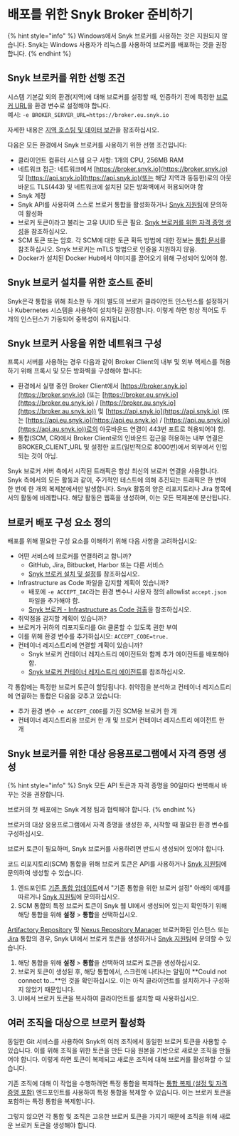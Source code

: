 # 배포를 위한 Snyk Broker 준비하기

{% hint style="info" %}
Windows에서 Snyk 브로커를 사용하는 것은 지원되지 않습니다. Snyk는 Windows 사용자가 리눅스를 사용하여 브로커를 배포하는 것을 권장합니다.
{% endhint %}

## Snyk 브로커를 위한 선행 조건

시스템 기본값 외의 환경(지역)에 대해 브로커를 설정할 때, 인증하기 전에 특정한 [브로커 URL](../../working-with-snyk/regional-hosting-and-data-residency.md#broker-urls)을 환경 변수로 설정해야 합니다.\
예시: `-e BROKER_SERVER_URL=https://broker.eu.snyk.io`

자세한 내용은 [지역 호스팅 및 데이터 보관](https://docs.snyk.io/working-with-snyk/regional-hosting-and-data-residency)을 참조하십시오.

다음은 모든 환경에서 Snyk 브로커를 사용하기 위한 선행 조건입니다:

* 클라이언트 컴퓨터 시스템 요구 사항: 1개의 CPU, 256MB RAM
* 네트워크 접근: 네트워크에서 [https://broker.snyk.io](https://broker.snyk.io) 및 [https://api.snyk.io](https://api.snyk.io)(또는 해당 지역과 동등한)로의 아웃바운드 TLS(443) 및 네트워크에 설치된 모든 방화벽에서 허용되어야 함
* Snyk 계정
* Snyk API를 사용하여 스스로 브로커 통합을 활성화하거나 [Snyk 지원팀](https://support.snyk.io)에 문의하여 활성화
* 브로커 토큰이라고 불리는 고유 UUID 토큰 필요. [Snyk 브로커를 위한 자격 증명 생성](prepare-snyk-broker-for-deployment.md#generate-credentials-in-the-target-application-for-snyk-broker)을 참조하십시오.
* SCM 토큰 또는 암호. 각 SCM에 대한 토큰 획득 방법에 대한 정보는 [통합 문서](../../integrate-with-snyk/)를 참조하십시오. Snyk 브로커는 mTLS 방법으로 인증을 지원하지 않음.
* Docker가 설치된 Docker Hub에서 이미지를 끌어오기 위해 구성되어 있어야 함.

## Snyk 브로커 설치를 위한 호스트 준비

Snyk은각 통합을 위해 최소한 두 개의 별도의 브로커 클라이언트 인스턴스를 설정하거나 Kubernetes 시스템을 사용하여 설치하길 권장합니다. 이렇게 하면 항상 적어도 두 개의 인스턴스가 가동되어 중복성이 유지됩니다.

## Snyk 브로커 사용을 위한 네트워크 구성

프록시 서버를 사용하는 경우 다음과 같이 Broker Client의 내부 및 외부 액세스를 허용하기 위해 프록시 및 모든 방화벽을 구성해야 합니다:

* 환경에서 실행 중인 Broker Client에서 [https://broker.snyk.io](https://broker.snyk.io) (또는 [https://broker.eu.snyk.io](https://broker.eu.snyk.io) / [https://broker.au.snyk.io](https://broker.au.snyk.io)) 및 [https://api.snyk.io](https://api.snyk.io) (또는 [https://api.eu.snyk.io](https://api.eu.snyk.io) / [https://api.au.snyk.io](https://api.au.snyk.io))로의 아웃바운드 연결이 443번 포트로 허용되어야 함.
* 통합(SCM, CR)에서 Broker Client로의 인바운드 접근을 허용하는 내부 연결은 BROKER\_CLIENT\_URL 및 설정한 포트(일반적으로 8000번)에서 외부에서 인입되는 것이 아님.

Snyk 브로커 서버 측에서 시작된 트래픽은 항상 최신의 브로커 연결을 사용합니다. Snyk 측에서의 모든 활동과 같이, 주기적인 테스트에 의해 추진되는 트래픽은 한 번에 한 번에 한 개의 복제본에서만 발생합니다. Snyk 활동의 양은 리포지토리나 Jira 항목에서의 활동에 비례합니다. 해당 활동은 웹훅을 생성하며, 이는 모든 복제본에 분산됩니다.

## **브로커 배포 구성 요소 정의**

배포를 위해 필요한 구성 요소를 이해하기 위해 다음 사항을 고려하십시오:

* 어떤 서비스에 브로커를 연결하려고 합니까?
  * GitHub, Jira, Bitbucket, Harbor 또는 다른 서비스
  * [Snyk 브로커 설치 및 설정](install-and-configure-snyk-broker/)를 참조하십시오.
* Infrastructure as Code 파일을 감지할 계획이 있습니까?
  * 배포에 `-e ACCEPT_IAC`라는 환경 변수나 사용자 정의 allowlist `accept.json` 파일을 추가해야 함.
  * [Snyk 브로커 - Infrastructure as Code 검출](snyk-broker-infrastructure-as-code-detection/)을 참조하십시오.
* 취약점을 감지할 계획이 있습니까?
* 브로커가 귀하의 리포지토리를 Git 클론할 수 있도록 권한 부여
* 이를 위해 환경 변수를 추가하십시오: `ACCEPT_CODE=true.`
* 컨테이너 레지스트리에 연결할 계획이 있습니까?
  * Snyk 브로커 컨테이너 레지스트리 에이전트와 함께 추가 에이전트를 배포해야 함.
  * [Snyk 브로커 컨테이너 레지스트리 에이전트](snyk-broker-container-registry-agent/)를 참조하십시오.

각 통합에는 특정한 브로커 토큰이 할당됩니다. 취약점을 분석하고 컨테이너 레지스트리에 연결하는 통합은 다음을 갖추고 있습니다:

* 추가 환경 변수 `-e ACCEPT_CODE`를 가진 SCM용 브로커 한 개
* 컨테이너 레지스트리용 브로커 한 개 및 브로커 컨테이너 레지스트리 에이전트 한 개

## Snyk 브로커를 위한 대상 응용프로그램에서 자격 증명 생성

{% hint style="info" %}
Snyk 모든 API 토큰과 자격 증명을 90일마다 반복해서 바꾸는 것을 권장합니다.

브로커의 첫 배포에는 Snyk 계정 팀과 협력해야 합니다.
{% endhint %}

브로커의 대상 응용프로그램에서 자격 증명을 생성한 후, 시작할 때 필요한 환경 변수를 구성하십시오.

브로커 토큰이 필요하며, Snyk 브로커를 사용하려면 반드시 생성되어 있어야 합니다.

코드 리포지토리(SCM) 통합을 위해 브로커 토큰은 API를 사용하거나 [Snyk 지원팀](https://support.snyk.io)에 문의하여 생성할 수 있습니다.

1. 엔드포인트 [기존 통합 업데이트](https://snyk.docs.apiary.io/#reference/integrations/integration/update-existing-integration)에서 "기존 통합을 위한 브로커 설정" 아래의 예제를 따르거나 [Snyk 지원팀](https://support.snyk.io)에 문의하십시오.
2. SCM 통합의 특정 브로커 토큰이 Snyk 웹 UI에서 생성되어 있는지 확인하기 위해 해당 통합을 위해 **설정** > **통합**을 선택하십시오.

[Artifactory Repository](../../scan-with-snyk/snyk-open-source/package-repository-integrations/artifactory-package-repository-connection-setup/) 및 [Nexus Repository Manager](../../scan-with-snyk/snyk-open-source/package-repository-integrations/nexus-repository-manager-connection-setup/) 브로커화된 인스턴스 또는 [Jira](install-and-configure-snyk-broker/jira-prerequisites-and-steps-to-install-and-configure-broker/setup-broker-with-jira.md) 통합의 경우, Snyk UI에서 브로커 토큰을 생성하거나 [Snyk 지원팀](https://support.snyk.io)에 문의할 수 있습니다.

1. 해당 통합을 위해 **설정** > **통합**을 선택하여 브로커 토큰을 생성하십시오.
2. 브로커 토큰이 생성된 후, 해당 통합에서, 스크린에 나타나는 알림이 \*\*Could not connect to...\*\*인 것을 확인하십시오. 이는 아직 클라이언트를 설치하거나 구성하지 않았기 때문입니다.
3. UI에서 브로커 토큰을 복사하여 클라이언트를 설치할 때 사용하십시오.

## 여러 조직을 대상으로 브로커 활성화

동일한 Git 서비스를 사용하여 Snyk의 여러 조직에서 동일한 브로커 토큰을 사용할 수 있습니다. 이를 위해 조직을 위한 토큰을 만든 다음 원본을 기반으로 새로운 조직을 만들어야 합니다. 이렇게 하면 토큰이 복제되고 새로운 조직에 대해 브로커를 활성화할 수 있습니다.

기존 조직에 대해 이 작업을 수행하려면 특정 통합을 복제하는 [통합 복제 (설정 및 자격 증명 포함)](../../snyk-api/reference/integrations-v1.md#org-orgid-integrations-integrationid-clone) 엔드포인트를 사용하여 특정 통합을 복제할 수 있습니다. 이는 브로커 토큰을 포함하는 특정 통합을 복제합니다.

그렇지 않으면 각 통합 및 조직은 고유한 브로커 토큰을 가지기 때문에 조직을 위해 새로운 브로커 토큰을 생성해야 합니다.
